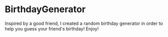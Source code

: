 # BirthdayGenerator

Inspired by a good friend, I created a random birthday generator in order to help you guess your friend's birthday! Enjoy!
